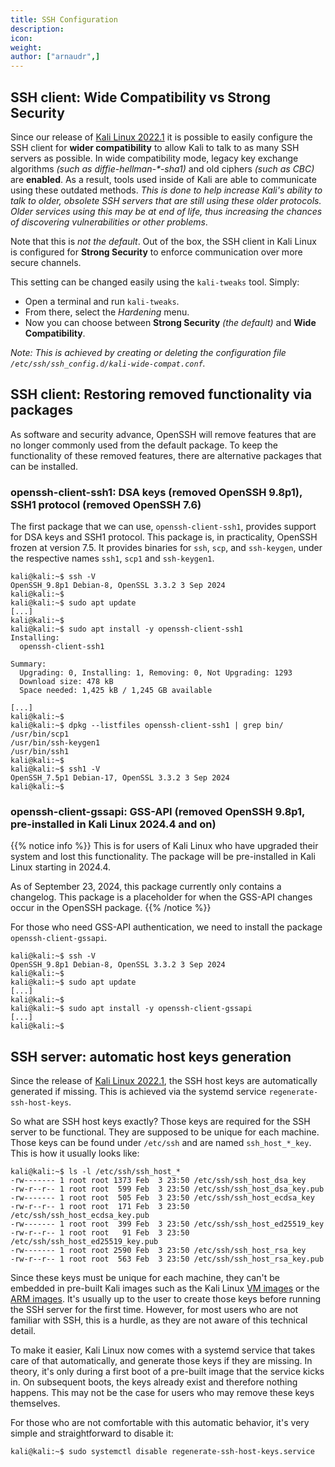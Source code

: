 ```yaml
---
title: SSH Configuration
description:
icon:
weight:
author: ["arnaudr",]
---
```


## SSH client: Wide Compatibility vs Strong Security

Since our release of [Kali Linux 2022.1](/blog/kali-linux-2022-1-release/) it is possible to easily configure the SSH client for **wider compatibility** to allow Kali to talk to as many SSH servers as possible. In wide compatibility mode, legacy key exchange algorithms _(such as diffie-hellman-*-sha1)_ and old ciphers _(such as CBC)_ are **enabled**. As a result, tools used inside of Kali are able to communicate using these outdated methods. _This is done to help increase Kali's ability to talk to older, obsolete SSH servers that are still using these older protocols. Older services using this may be at end of life, thus increasing the chances of discovering vulnerabilities or other problems_.

Note that this is _not the default_. Out of the box, the SSH client in Kali Linux is configured for **Strong Security** to enforce communication over more secure channels.

This setting can be changed easily using the `kali-tweaks` tool. Simply:

- Open a terminal and run `kali-tweaks`. 
- From there, select the _Hardening_ menu.
- Now you can choose between **Strong Security** _(the default)_ and **Wide Compatibility**.

_Note: This is achieved by creating or deleting the configuration file `/etc/ssh/ssh_config.d/kali-wide-compat.conf`._

## SSH client: Restoring removed functionality via packages

As software and security advance, OpenSSH will remove features that are no longer commonly used from the default package. To keep the functionality of these removed features, there are alternative packages that can be installed.

### openssh-client-ssh1: DSA keys (removed OpenSSH 9.8p1), SSH1 protocol (removed OpenSSH 7.6)

The first package that we can use, `openssh-client-ssh1`, provides support for DSA keys and SSH1 protocol. This package is, in practicality, OpenSSH frozen at version 7.5. It provides binaries for `ssh`, `scp`, and `ssh-keygen`, under the respective names `ssh1`, `scp1` and `ssh-keygen1`.

```console
kali@kali:~$ ssh -V
OpenSSH_9.8p1 Debian-8, OpenSSL 3.3.2 3 Sep 2024
kali@kali:~$
kali@kali:~$ sudo apt update
[...]
kali@kali:~$
kali@kali:~$ sudo apt install -y openssh-client-ssh1
Installing:
  openssh-client-ssh1

Summary:
  Upgrading: 0, Installing: 1, Removing: 0, Not Upgrading: 1293
  Download size: 478 kB
  Space needed: 1,425 kB / 1,245 GB available

[...]
kali@kali:~$
kali@kali:~$ dpkg --listfiles openssh-client-ssh1 | grep bin/
/usr/bin/scp1
/usr/bin/ssh-keygen1
/usr/bin/ssh1
kali@kali:~$
kali@kali:~$ ssh1 -V
OpenSSH_7.5p1 Debian-17, OpenSSL 3.3.2 3 Sep 2024
kali@kali:~$
```

### openssh-client-gssapi: GSS-API (removed OpenSSH 9.8p1, pre-installed in Kali Linux 2024.4 and on)

{{% notice info %}}
This is for users of Kali Linux who have upgraded their system and lost this functionality. The package will be pre-installed in Kali Linux starting in 2024.4.

As of September 23, 2024, this package currently only contains a changelog. This package is a placeholder for when the GSS-API changes occur in the OpenSSH package.
{{% /notice %}}

For those who need GSS-API authentication, we need to install the package `openssh-client-gssapi`.

```console
kali@kali:~$ ssh -V
OpenSSH_9.8p1 Debian-8, OpenSSL 3.3.2 3 Sep 2024
kali@kali:~$
kali@kali:~$ sudo apt update
[...]
kali@kali:~$
kali@kali:~$ sudo apt install -y openssh-client-gssapi
[...]
kali@kali:~$
```

## SSH server: automatic host keys generation

Since the release of [Kali Linux 2022.1](/blog/kali-linux-2022-1-release/), the SSH host keys are automatically generated if missing. This is achieved via the systemd service `regenerate-ssh-host-keys`.

So what are SSH host keys exactly? Those keys are required for the SSH server to be functional. They are supposed to be unique for each machine. Those keys can be found under `/etc/ssh` and are named `ssh_host_*_key`. This is how it usually looks like:

```console
kali@kali:~$ ls -l /etc/ssh/ssh_host_*
-rw------- 1 root root 1373 Feb  3 23:50 /etc/ssh/ssh_host_dsa_key
-rw-r--r-- 1 root root  599 Feb  3 23:50 /etc/ssh/ssh_host_dsa_key.pub
-rw------- 1 root root  505 Feb  3 23:50 /etc/ssh/ssh_host_ecdsa_key
-rw-r--r-- 1 root root  171 Feb  3 23:50 /etc/ssh/ssh_host_ecdsa_key.pub
-rw------- 1 root root  399 Feb  3 23:50 /etc/ssh/ssh_host_ed25519_key
-rw-r--r-- 1 root root   91 Feb  3 23:50 /etc/ssh/ssh_host_ed25519_key.pub
-rw------- 1 root root 2590 Feb  3 23:50 /etc/ssh/ssh_host_rsa_key
-rw-r--r-- 1 root root  563 Feb  3 23:50 /etc/ssh/ssh_host_rsa_key.pub
```

Since these keys must be unique for each machine, they can't be embedded in pre-built Kali images such as the Kali Linux [VM images](/get-kali/#kali-virtual-machines) or the [ARM images](/get-kali/#kali-arm). It's usually up to the user to create those keys before running the SSH server for the first time. However, for most users who are not familiar with SSH, this is a hurdle, as they are not aware of this technical detail.

To make it easier, Kali Linux now comes with a systemd service that takes care of that automatically, and generate those keys if they are missing. In theory, it's only during a first boot of a pre-built image that the service kicks in. On subsequent boots, the keys already exist and therefore nothing happens. This may not be the case for users who may remove these keys themselves.

For those who are not comfortable with this automatic behavior, it's very simple and straightforward to disable it:

```console
kali@kali:~$ sudo systemctl disable regenerate-ssh-host-keys.service
```

